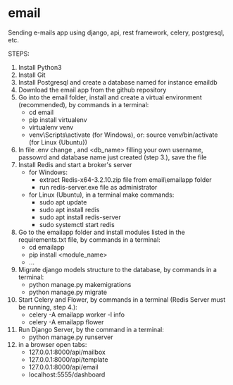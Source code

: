 # email
Sending e-mails app using django, api, rest framework, celery, postgresql, etc.

STEPS:
1.  Install Python3
2.  Install Git
3.  Install Postgresql and create a database named for instance emaildb
4.  Download the email app from the github repository
5.  Go into the email folder, install and create a virtual environment (recommended), by commands in a terminal:
    - cd email
    - pip install virtualenv
    - virtualenv venv
    - venv\Scripts\activate (for Windows), or: source venv/bin/activate (for Linux {Ubuntu})      
6.  In file .env change <username>, <password> and <db_name> filling your own username, passowrd and database name just created (step 3.), save the file
7.  Install Redis and start a broker's server
    - for Windows:
      - extract Redis-x64-3.2.10.zip file from email\emailapp folder
      - run redis-server.exe file as administrator
    - for Linux (Ubuntu), in a terminal make commands:
      - sudo apt update
      - sudo apt install redis
      - sudo apt install redis-server
      - sudo systemctl start redis
8.  Go to the emailapp folder and install modules listed in the requirements.txt file, by commands in a terminal:
    - cd emailapp
    - pip install <module_name>
    - ...
9.  Migrate django models structure to the database, by commands in a terminal:
    - python manage.py makemigrations
    - python manage.py migrate
10. Start Celery and Flower, by commands in a terminal (Redis Server must be running, step 4.):
    - celery -A emailapp worker -l info
    - celery -A emailapp flower
11. Run Django Server, by the command in a terminal:
    - python manage.py runserver 
12. in a browser open tabs:
    - 127.0.0.1:8000/api/mailbox
    - 127.0.0.1:8000/api/template
    - 127.0.0.1:8000/api/email
    - localhost:5555/dashboard